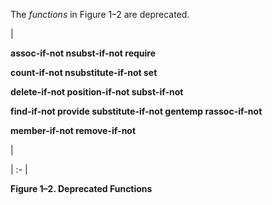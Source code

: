  



The *functions* in Figure 1–2 are deprecated. 



|<p>**assoc-if-not nsubst-if-not require** </p><p>**count-if-not nsubstitute-if-not set** </p><p>**delete-if-not position-if-not subst-if-not** </p><p>**find-if-not provide substitute-if-not gentemp rassoc-if-not** </p><p>**member-if-not remove-if-not**</p>|

| :- |





**Figure 1–2. Deprecated Functions** 




